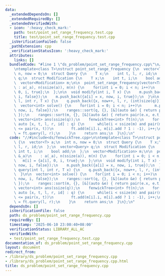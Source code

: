 ```yaml
---
data:
  _extendedDependsOn: []
  _extendedRequiredBy: []
  _extendedVerifiedWith:
  - icon: ':heavy_check_mark:'
    path: test/point_set_range_frequency.test.cpp
    title: test/point_set_range_frequency.test.cpp
  _isVerificationFailed: false
  _pathExtension: cpp
  _verificationStatusIcon: ':heavy_check_mark:'
  attributes:
    links: []
  bundledCode: "#line 1 \"ds_problem/point_set_range_frequency.cpp\"\n//#include<ds/fenwickTree.cpp>\n\
    \ntemplate<class T>\nstruct point_set_range_frequency {\n  vector<T> a;\n  int\
    \ n, now = 0;\n  struct Query {\n    T x;\n    int t, l, r, id;\n  };\n  vector<Query>\
    \ q;\n  struct Modification {\n    T x;\n    int t, i;\n    bool add;\n  };\n\
    \  vector<Modification> m;\n\n  point_set_range_frequency(vector<T> &_a)\n   \
    \ : a(_a), n(ssize(a)), m(n) {\n    for(int i = 0; i < n; i++)\n      m[i] = {a[i],\
    \ 0, i, true};\n  };\n\n  void modify(int i, T x) {\n    m.push_back({a[i], now,\
    \ i, false});\n    m.push_back({a[i] = x, now, i, true});\n  }\n\n  void query(int\
    \ l, int r, T x) {\n    q.push_back({x, now++, l, r, (int)size(q)});\n  }\n\n\
    \  vector<int> solve() {\n    for(int i = 0; i < n; i++)\n      m.push_back({a[i],\
    \ now, i, false});\n    ranges::sort(q, {}, [&](auto &e) { return pair(e.x, e.t);\
    \ });\n    ranges::sort(m, {}, [&](auto &e) { return pair(e.x, e.t); });\n   \
    \ vector<int> ans(ssize(q));\n    fenwickTree<int> ft(n);\n    for(int i = 0;\
    \ auto [x, t, l, r, id] : q) {\n      while(i < ssize(m) and pair(m[i].x, m[i].t)\
    \ <= pair(x, t))\n        ft.add(m[i].i, m[i].add ? 1 : -1), i++;\n      ans[id]\
    \ = ft.query(l, r);\n    }\n    return ans;\n  }\n};\n"
  code: "//#include<ds/fenwickTree.cpp>\n\ntemplate<class T>\nstruct point_set_range_frequency\
    \ {\n  vector<T> a;\n  int n, now = 0;\n  struct Query {\n    T x;\n    int t,\
    \ l, r, id;\n  };\n  vector<Query> q;\n  struct Modification {\n    T x;\n   \
    \ int t, i;\n    bool add;\n  };\n  vector<Modification> m;\n\n  point_set_range_frequency(vector<T>\
    \ &_a)\n    : a(_a), n(ssize(a)), m(n) {\n    for(int i = 0; i < n; i++)\n   \
    \   m[i] = {a[i], 0, i, true};\n  };\n\n  void modify(int i, T x) {\n    m.push_back({a[i],\
    \ now, i, false});\n    m.push_back({a[i] = x, now, i, true});\n  }\n\n  void\
    \ query(int l, int r, T x) {\n    q.push_back({x, now++, l, r, (int)size(q)});\n\
    \  }\n\n  vector<int> solve() {\n    for(int i = 0; i < n; i++)\n      m.push_back({a[i],\
    \ now, i, false});\n    ranges::sort(q, {}, [&](auto &e) { return pair(e.x, e.t);\
    \ });\n    ranges::sort(m, {}, [&](auto &e) { return pair(e.x, e.t); });\n   \
    \ vector<int> ans(ssize(q));\n    fenwickTree<int> ft(n);\n    for(int i = 0;\
    \ auto [x, t, l, r, id] : q) {\n      while(i < ssize(m) and pair(m[i].x, m[i].t)\
    \ <= pair(x, t))\n        ft.add(m[i].i, m[i].add ? 1 : -1), i++;\n      ans[id]\
    \ = ft.query(l, r);\n    }\n    return ans;\n  }\n};\n"
  dependsOn: []
  isVerificationFile: false
  path: ds_problem/point_set_range_frequency.cpp
  requiredBy: []
  timestamp: '2025-06-10 23:00:40+08:00'
  verificationStatus: LIBRARY_ALL_AC
  verifiedWith:
  - test/point_set_range_frequency.test.cpp
documentation_of: ds_problem/point_set_range_frequency.cpp
layout: document
redirect_from:
- /library/ds_problem/point_set_range_frequency.cpp
- /library/ds_problem/point_set_range_frequency.cpp.html
title: ds_problem/point_set_range_frequency.cpp
---
```

